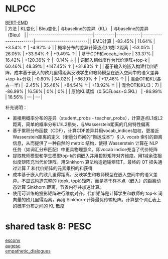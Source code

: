 # NLPCC  
[BERT-EMD](https://github.com/lxk00/BERT-EMD)  
| 方法                           | KL变化   | Bleu变化   | 与baseline的差异（KL） | 与baseline的差异（Bleu） |
|--------------------------------|----------|------------|------------------------|--------------------------|
| EMD计算                        | -83.45%  | 11.64%     | +3.54% ↑               | -4.92% ↓                 |
| 概率分布的差异计算逐点L1或L2距离 | -53.05%  | 26.05%     | +33.94% ↑              | +9.49% ↑                 |
| 基于CDF和vocab_indice            | 33.37%   | 16.42%     | +120.36% ↑             | -0.14% ↓                 |
| 词嵌入相似度作为代价矩阵+top-k   | 60.46%   | 48.39%     | +147.45% ↑             | +31.83% ↑                |
| 基于输入的嵌入构建代价矩阵，成本基于嵌入的欧几里得距离反映学生和教师模型在嵌入空间中的语义差异+top-k+分块 | -0.80%   | 34.02%     | +86.19% ↑              | +17.46% ↑                |
| 混合OT和KL(各占一半)            | -2.45%   | 35.48%     | +84.54% ↑              | +18.92% ↑                |
| 混合OT和KL(3：7)                | -86.99%  | 16.56%     | 0%                     | 0%                       |
| 原始KL蒸馏（0.5*CELoss+0.5*KL）  | -86.99%  | 16.56%     | —                      | —                        |


补充说明：
- 直接用概率分布的差异（student_probs - teacher_probs），计算逐点L1或L2距离，简单的概率分布L1/L2损失，与Wasserstein距离的几何特性偏离
- 基于累积分布函数（CDF），计算CDF差异并用vocab_indices加权，更接近Wasserstein距离的定义（衡量分布间的“搬运成本”）引入 vocab 索引的距离信息，从而提供了一种自然的 metric 结构，使得 Wasserstein 计算在 NLP 任务（如词汇分布匹配）中更具物理意义。即vocab indice充当了代价矩阵
- 提取教师模型和学生模型top-k的词嵌入并用投影矩阵对齐维度。用1减余弦相似度矩阵充当代价矩阵。用Sinkhorn 算法构造运输矩阵T。最终的 OT 损失通过计算 𝑇 和代价矩阵的元素乘积的和获得
- 成本基于嵌入的欧几里得距离，反映学生和教师模型在嵌入空间中的语义差异。不显式构造完整的 (topk, topk)矩阵，而是基于样本点（嵌入）的距离动态计算 Sinkhorn 距离，节省内存并加速计算。
- 使用可训练的投影矩阵进行维度对齐。代价矩阵是计算学生和教师的 top-k 词向量的欧几里得距离，再用 Sinkhorn 计算最优传输矩阵。计算整个词汇表上的概率分布之间的 KL 散度

# shared task 8: PESC  
[esconv](https://huggingface.co/datasets/thu-coai/esconv)  
[augesc](https://huggingface.co/datasets/thu-coai/augesc)  
[empathetic_dialogues](https://huggingface.co/datasets/facebook/empathetic_dialogues)  
